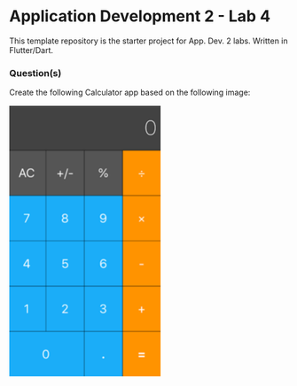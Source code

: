 # Application Development 2 - Lab 4

This template repository is the starter project for App. Dev. 2 labs. Written in Flutter/Dart.

### Question(s)

Create the following Calculator app based on the following image:

![](Calculator.png)
